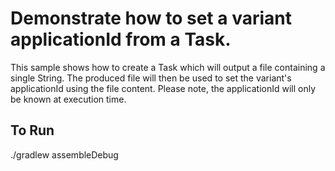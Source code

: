# Demonstrate how to set a variant applicationId from a Task.

This sample shows how to create a Task which will output a file containing a single String. The
produced file will then be used to set the variant's applicationId using the file content.
Please note, the applicationId will only be known at execution time.

## To Run
./gradlew assembleDebug